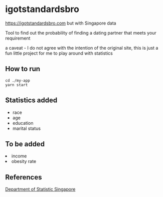 # igotstandardsbro
https://igotstandardsbro.com but with Singapore data

Tool to find out the probability of finding a dating partner that meets your requirement

a caveat - I do not agree with the intention of the original site, this is just a fun little project for me to play around with statistics

## How to run
```
cd ./my-app
yarn start
```

## Statistics added
<ul>
<li>race</li>
<li>age</li>
<li>education</li>
<li>marital status</li>
</ul>

## To be added
</ul>
<li>income</li>
<li>obesity rate</li>
</ul>


## References
<a href = "https://www.singstat.gov.sg/find-data/search-by-theme/population/population-and-population-structure/latest-data"> Department of Statistic Singapore </a>

